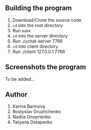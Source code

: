## Building the program

1. Download/Clone the source code
2. `cd` into the root directory
3. Run `make`
4. `cd` into the server directory
5. Run ./uchat-server 7766
6. `cd` into client directory
7. Run ./client 127.0.0.1 7766

## Screenshots the program
To be added...

## Author
1. Karina Barinova
2. Rostyslav Druzhchenko
3. Nadiia Onoprienko
4. Tatyana Ostapenko
